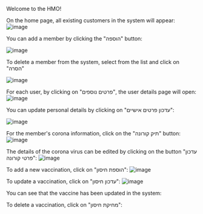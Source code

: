 Welcome to the HMO!


On the home page, all existing customers in the system will appear:
![image](https://github.com/Devorah-Zadock/Hadasim-Project/assets/116593258/5c1cc8e7-0dc2-42f4-a740-2cca5669d3aa)


You can add a member by clicking the "הוספה" button:

![image](https://github.com/Devorah-Zadock/Hadasim-Project/assets/116593258/d4f1c7f2-72b8-44c9-ac48-6d5f2a5ffa46)


To delete a member from the system, select from the list and click on "הסרה"

![image](https://github.com/Devorah-Zadock/Hadasim-Project/assets/116593258/9f33a088-ba30-4031-a14f-552d610e3c86)


For each user, by clicking on "פרטים נוספים", the user details page will open:
![image](https://github.com/Devorah-Zadock/Hadasim-Project/assets/116593258/d0c853f1-8369-4827-ad39-f6d4414cec62)


You can update personal details by clicking on "עדכון פרטים אישיים":

![image](https://github.com/Devorah-Zadock/Hadasim-Project/assets/116593258/2980b70f-5e2b-4f21-a0d5-d69b73d93c4f)


For the member's corona information, click on the "תיק קורונה" button:
![image](https://github.com/Devorah-Zadock/Hadasim-Project/assets/116593258/f6652b0a-ce65-485e-8572-f62dcdd70128)


The details of the corona virus can be edited by clicking on the button "עדכון פרטי קורונה":
![image](https://github.com/Devorah-Zadock/Hadasim-Project/assets/116593258/d5597cb6-0511-4cd6-9fcb-cd32ed743db3)


To add a new vaccination, click on "הוספת חיסון":
![image](https://github.com/Devorah-Zadock/Hadasim-Project/assets/116593258/802bb82b-3c86-4ec1-b425-1fa0b016e03b)


To update a vaccination, click on "עדכון חיסון":
![image](https://github.com/Devorah-Zadock/Hadasim-Project/assets/116593258/7137cad7-0d8c-46ab-9164-6e321291849c)



You can see that the vaccine has been updated in the system:


To delete a vaccination, click on "מחיקת חיסון":



